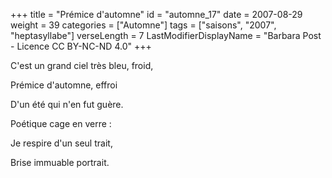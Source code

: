 +++
title = "Prémice d'automne"
id = "automne_17"
date = 2007-08-29
weight = 39
categories = ["Automne"]
tags = ["saisons", "2007", "heptasyllabe"]
verseLength = 7
LastModifierDisplayName = "Barbara Post - Licence CC BY-NC-ND 4.0"
+++

C'est un grand ciel très bleu, froid,

Prémice d'automne, effroi

D'un été qui n'en fut guère.

Poétique cage en verre :

Je respire d'un seul trait,

Brise immuable portrait.
